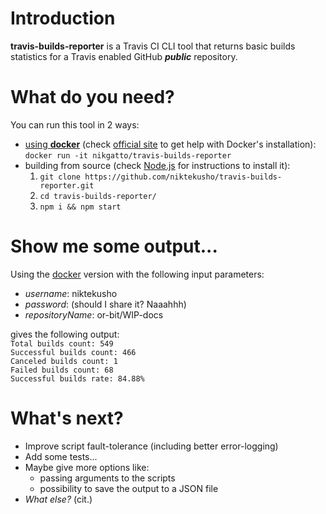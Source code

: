 # Introduction

**travis-builds-reporter** is a Travis CI CLI tool that returns basic builds statistics for a Travis enabled GitHub ***public*** repository.

# What do you need?

You can run this tool in 2 ways:
-   [using **docker**](#docker) (check [official site](https://www.docker.com/get-docker) to get help with Docker's installation):
    `docker run -it nikgatto/travis-builds-reporter`
-   building from source (check [Node.js](https://nodejs.org) for instructions to install it):
    1.  `git clone https://github.com/niktekusho/travis-builds-reporter.git`
    2.  `cd travis-builds-reporter/`  
    3.  `npm i && npm start`

# Show me some output...

Using the [docker](#docker) version with the following input parameters:
-   *username*: niktekusho
-   *password*: (should I share it? Naaahhh)
-   *repositoryName*: or-bit/WIP-docs

gives the following output:  
`Total builds count: 549`  
`Successful builds count: 466`  
`Canceled builds count: 1`  
`Failed builds count: 68`  
`Successful builds rate: 84.88%`

# What's next?
-   Improve script fault-tolerance (including better error-logging)
-   Add some tests...
-   Maybe give more options like:
    -   passing arguments to the scripts
    -   possibility to save the output to a JSON file
-   *What else?* (cit.)
